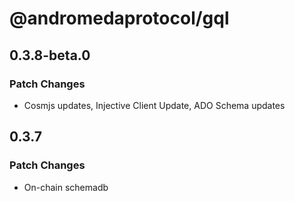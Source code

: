 # @andromedaprotocol/gql

## 0.3.8-beta.0

### Patch Changes

- Cosmjs updates, Injective Client Update, ADO Schema updates

## 0.3.7

### Patch Changes

- On-chain schemadb
